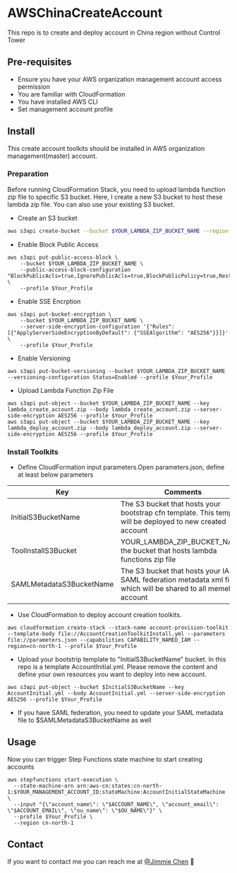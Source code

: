 # AWSChinaCreateAccount
This repo is to create and deploy account in China region without Control Tower

## Pre-requisites
- Ensure you have your AWS organization management account access permission
- You are familiar with CloudFormation
- You have installed AWS CLI
- Set management account profile

## Install
This create account toolkits should be installed in AWS organization management(master) account. 
### Preparation
Before running CloudFormation Stack, you need to upload lambda function zip file to specific S3 bucket. Here, I create a new S3 bucket to host these lambda zip file. You can also use your existing S3 bucket.

- Create an S3 bucket
```bash
aws s3api create-bucket --bucket $YOUR_LAMBDA_ZIP_BUCKET_NAME --region cn-north-1 --create-bucket-configuration LocationConstraint=cn-north-1 --profile $Your_Profile
```
- Enable Block Public Access
```
aws s3api put-public-access-block \
    --bucket $YOUR_LAMBDA_ZIP_BUCKET_NAME \
    --public-access-block-configuration "BlockPublicAcls=true,IgnorePublicAcls=true,BlockPublicPolicy=true,RestrictPublicBuckets=true" \
    --profile $Your_Profile
```
- Enable SSE Encrption
```
aws s3api put-bucket-encryption \
    --bucket $YOUR_LAMBDA_ZIP_BUCKET_NAME \
    --server-side-encryption-configuration '{"Rules": [{"ApplyServerSideEncryptionByDefault": {"SSEAlgorithm": "AES256"}}]}' \
    --profile $Your_Profile
```
- Enable Versioning
```
aws s3api put-bucket-versioning --bucket $YOUR_LAMBDA_ZIP_BUCKET_NAME --versioning-configuration Status=Enabled --profile $Your_Profile
```
- Upload Lambda Function Zip File
```
aws s3api put-object --bucket $YOUR_LAMBDA_ZIP_BUCKET_NAME --key lambda_create_account.zip --body lambda_create_account.zip --server-side-encryption AES256 --profile $Your_Profile
aws s3api put-object --bucket $YOUR_LAMBDA_ZIP_BUCKET_NAME --key lambda_deploy_account.zip --body lambda_deploy_account.zip --server-side-encryption AES256 --profile $Your_Profile
```
### Install Toolkits
- Define CloudFormation input parameters.Open parameters.json, define at least below parameters

| Key  |  Comments |
|---   |---        |
|InitialS3BucketName|The S3 bucket that hosts your bootstrap cfn template. This template will be deployed to new created account|
|ToolInstallS3Bucket|YOUR_LAMBDA_ZIP_BUCKET_NAME, the bucket that hosts lambda functions zip file|
|SAMLMetadataS3BucketName|The S3 bucket that hosts your IAM SAML federation metadata xml file, which will be shared to all memeber account|

- Use CloudFormation to deploy account creation toolkits.
```
aws cloudformation create-stack --stack-name account-provision-toolkit --template-body file://AccountCreationToolkitInstall.yml --parameters file://parameters.json --capabilities CAPABILITY_NAMED_IAM --region=cn-north-1 --profile $Your_Profile
```
- Upload your bootstrip template to "InitialS3BucketName" bucket. In this repo is a template AccountInitial.yml. Please remove the content and define your own resources you want to deploy into new account.
``` 
aws s3api put-object --bucket $InitialS3BucketName --key AccountInitial.yml --body AccountInitial.yml --server-side-encryption AES256 --profile $Your_Profile
```
- If you have SAML federation, you need to update your SAML metadata file to $SAMLMetadataS3BucketName as well

## Usage
Now you can trigger Step Functions state machine to start creating accounts
```
aws stepfunctions start-execution \
  --state-machine-arn arn:aws-cn:states:cn-north-1:$YOUR_MANAGEMENT_ACCOUNT_ID:stateMachine:AccountInitialStateMachine \
  --input "{\"account_name\": \"$ACCOUNT_NAME\", \"account_email\": \"$ACCOUNT_EMAIL\", \"ou_name\": \"$OU_NAME\"}" \
  --profile $Your_Profile \
  --region cn-north-1
```

## Contact
If you want to contact me you can reach me at
[@Jimmie Chen](54409352@qq.com) 📖